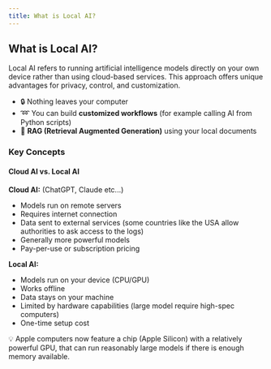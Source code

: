 ```yaml
---
title: What is Local AI?
---
```


## What is Local AI?

Local AI refers to running artificial intelligence models directly on your own device rather than using cloud-based services. 
This approach offers unique advantages for privacy, control, and customization.

* :lock: Nothing leaves your computer
* :loop: You can build **customized workflows** (for example calling AI from Python scripts)
* :open_file_folder: **RAG (Retrieval Augmented Generation)** using your local documents

### Key Concepts

#### Cloud AI vs. Local AI

**Cloud AI:** (ChatGPT, Claude etc...)

- Models run on remote servers
- Requires internet connection
- Data sent to external services (some countries like the USA allow authorities to ask access to the logs)
- Generally more powerful models
- Pay-per-use or subscription pricing

**Local AI:**
- Models run on your device (CPU/GPU)
- Works offline
- Data stays on your machine
- Limited by hardware capabilities (large model require high-spec computers)
- One-time setup cost

:bulb: Apple computers now feature a chip (Apple Silicon) with a relatively powerful GPU, that can run reasonably large models if there is enough memory available.